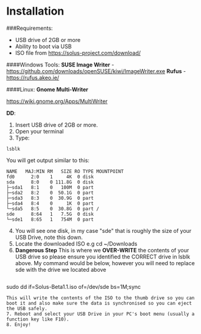 # Installation
###Requirements:
- USB drive of 2GB or more
- Ability to boot via USB
- ISO file from https://solus-project.com/download/

####Windows Tools:
**SUSE Image Writer** - https://github.com/downloads/openSUSE/kiwi/ImageWriter.exe
**Rufus** - https://rufus.akeo.ie/

####Linux:
**Gnome Multi-Writer**

https://wiki.gnome.org/Apps/MultiWriter

**DD**:
1. Insert USB drive of 2GB or more.
2. Open your terminal
3. Type:
```
lsblk
```
You will get output similar to this:
```
NAME   MAJ:MIN RM   SIZE RO TYPE MOUNTPOINT
fd0      2:0    1     4K  0 disk
sda      8:0    0 111.8G  0 disk
├─sda1   8:1    0   100M  0 part
├─sda2   8:2    0  50.1G  0 part
├─sda3   8:3    0  30.9G  0 part
├─sda4   8:4    0     1K  0 part
└─sda5   8:5    0  30.8G  0 part /
sde      8:64   1   7.5G  0 disk
└─sde1   8:65   1   754M  0 part
```
4. You will see one disk, in my case "sde" that is roughly the size of your USB Drive, note this down.
5. Locate the downloaded ISO e.g cd ~/Downloads
6. **Dangerous Step**
   This is where we **OVER-WRITE** the contents of your USB drive so please ensure you identified the CORRECT drive in lsblk above.
   My command would be below, however you will need to replace sde with the drive we located above
   ```
sudo dd if=Solus-Beta1.1.iso of=/dev/sde bs=1M;sync
```
This will write the contents of the ISO to the thumb drive so you can boot it and also make sure the data is synchronised so you can eject the USB safely.
7. Reboot and select your USB Drive in your PC's boot menu (usually a function key like F10).
8. Enjoy!
